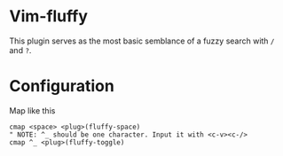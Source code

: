# Vim-fluffy

This plugin serves as the most basic semblance of a fuzzy search with `/` and `?`.

# Configuration

Map like this

```vim
cmap <space> <plug>(fluffy-space)
" NOTE: ^_ should be one character. Input it with <c-v><c-/>
cmap ^_ <plug>(fluffy-toggle)
```
